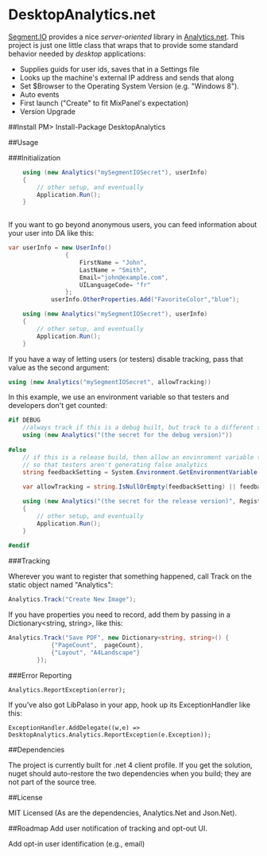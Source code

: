 DesktopAnalytics.net
===============================

[Segment.IO](http://segment.io) provides a nice <i>server-oriented</i> library in [Analytics.net](https://github.com/segmentio/Analytics.NET). This project is just one little class that wraps that to provide some standard behavior needed by <i>desktop</i> applications:

+ Supplies guids for user ids, saves that in a Settings file
+ Looks up the machine's external IP address and sends that along
+ Set $Browser to the Operating System Version (e.g. "Windows 8").
+ Auto events
 + First launch ("Create" to fit MixPanel's expectation)
 + Version Upgrade

##Install
    PM> Install-Package DesktopAnalytics
 
##Usage

###Initialization
```c#
    using (new Analytics("mySegmentIOSecret"), userInfo)
	{	
		// other setup, and eventually
		Application.Run();
	}
	
```

If you want to go beyond anonymous users, you can feed information about your user into DA like this:

```c#
var userInfo = new UserInfo()
				{
					FirstName = "John",
					LastName = "Smith",
					Email="john@example.com",
					UILanguageCode= "fr"
				};
			userInfo.OtherProperties.Add("FavoriteColor","blue");

    using (new Analytics("mySegmentIOSecret"), userInfo)
	{	
		// other setup, and eventually
		Application.Run();
	}
```

If you have a way of letting users (or testers) disable tracking, pass that value as the second argument:

```c#
using (new Analytics("mySegmentIOSecret", allowTracking))
```

In this example, we use an environment variable so that testers and developers don't get counted:

```c#
#if DEBUG
	//always track if this is a debug built, but track to a different segment.io project
	using (new Analytics("(the secret for the debug version)"))
				
#else
	// if this is a release build, then allow an envinroment variable to be set to false
	// so that testers aren't generating false analytics
	string feedbackSetting = System.Environment.GetEnvironmentVariable("FEEDBACK");
		        
	var allowTracking = string.IsNullOrEmpty(feedbackSetting) || feedbackSetting.ToLower() == "yes" || feedbackSetting.ToLower() == "true";

	using (new Analytics("(the secret for the release version)", RegistrationDialog.GetAnalyticsUserInfo(), allowTracking))
	{
		// other setup, and eventually
		Application.Run();
	}
		        
#endif
```

###Tracking

Wherever you want to register that something happened, call Track on the static object named "Analytics":

```c#
Analytics.Track("Create New Image");
```

If you have properties you need to record, add them by passing in a Dictionary<string, string>, like this:

```c#
Analytics.Track("Save PDF", new Dictionary<string, string>() {
			{"PageCount",  pageCount}, 
			{"Layout", "A4Landscape"}
        });
```

###Error Reporting

    Analytics.ReportException(error);
    
If you've also got LibPalaso in your app, hook up its ExceptionHandler like this:

    ExceptionHandler.AddDelegate((w,e) => DesktopAnalytics.Analytics.ReportException(e.Exception));
   

##Dependencies

The project is currently built for .net 4 client profile. If you get the solution, nuget should auto-restore the two dependencies when you build; they are not part of the source tree.

##License

MIT Licensed
(As are the dependencies, Analytics.Net and Json.Net).

##Roadmap
Add user notification of tracking and opt-out UI.

Add opt-in user identification (e.g., email)
